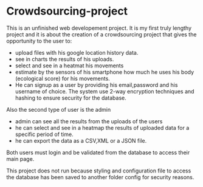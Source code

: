# Crowdsourcing-project
This is an unfinished web developement project.
It is my first truly lengthy project and it is about the creation of a crowdsourcing project that gives the opportunity to the user to:
- upload files with his google location history data.
- see in charts the results of his uploads.
- select and see in a heatmat his movements
- estimate by the sensors of his smartphone how much he uses his body (ecological score) for his movements.
- He can signup as a user by providing his email,password and his username of choice. The system use 2-way encryption techniques and hashing to ensure security for the database.

Also the second type of user is the admin
- admin can see all the results from the uploads of the users
- he can select and see in a heatmap the results of uploaded data for a specific period of time.
- he can export the data as a CSV,XML or a JSON file.

Both users must login and be validated from the database to access their main page.

This project does not run because styling and configuration file to access the database has been saved to another folder config for security reasons.
